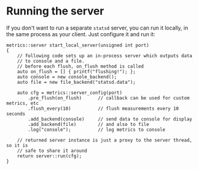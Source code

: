 Running the server      
==================

If you don't want to run a separate `statsd` server, you can run it locally, in
the same process as your client. Just configure it and run it:

~~~{.cpp}
metrics::server start_local_server(unsigned int port)
{
    // following code sets up an in-process server which outputs data
    // to console and a file.
    // before each flush, on_flush method is called
    auto on_flush = [] { printf("flushing!"); };
    auto console = new console_backend();
    auto file = new file_backend("statsd.data");

    auto cfg = metrics::server_config(port)
        .pre_flush(on_flush)      // callback can be used for custom metrics, etc
        .flush_every(10)          // flush measurements every 10 seconds
        .add_backend(console)     // send data to console for display
        .add_backend(file)        // and also to file
        .log("console");          // log metrics to console

    // returned server instance is just a proxy to the server thread, so it is
    // safe to share it around
    return server::run(cfg);
}
~~~


